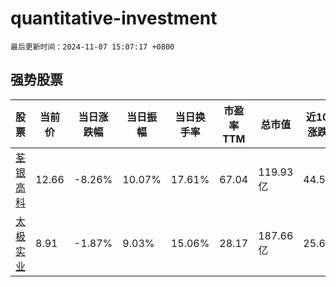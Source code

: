 # quantitative-investment

`最后更新时间：2024-11-07 15:07:17 +0800`

## 强势股票

|股票|当前价|当日涨跌幅|当日振幅|当日换手率|市盈率TTM|总市值|近10日涨跌幅|
|----|----|----|----|----|----|----|----|
|[荃银高科](https://xueqiu.com/S/SZ300087)|12.66|-8.26%|10.07%|17.61%|67.04|119.93亿|44.52%|
|[太极实业](https://xueqiu.com/S/SH600667)|8.91|-1.87%|9.03%|15.06%|28.17|187.66亿|25.67%|
